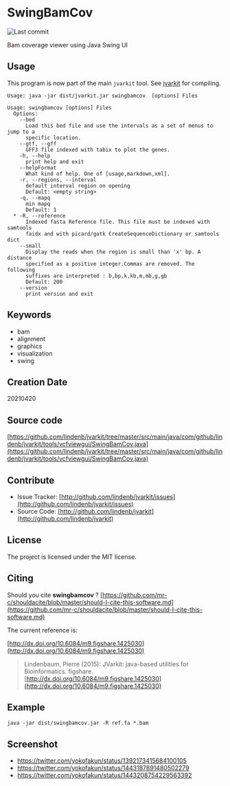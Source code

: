 # SwingBamCov

![Last commit](https://img.shields.io/github/last-commit/lindenb/jvarkit.png)

Bam coverage viewer using Java Swing UI


## Usage


This program is now part of the main `jvarkit` tool. See [jvarkit](JvarkitCentral.md) for compiling.


```
Usage: java -jar dist/jvarkit.jar swingbamcov  [options] Files

Usage: swingbamcov [options] Files
  Options:
    --bed
      Load this bed file and use the intervals as a set of menus to jump to a 
      specific location.
    --gtf, --gff
      GFF3 file indexed with tabix to plot the genes.
    -h, --help
      print help and exit
    --helpFormat
      What kind of help. One of [usage,markdown,xml].
    -r, --regions, --interval
      default interval region on opening
      Default: <empty string>
    -q, --mapq
      min mapq
      Default: 1
  * -R, --reference
      Indexed fasta Reference file. This file must be indexed with samtools 
      faidx and with picard/gatk CreateSequenceDictionary or samtools dict
    --small
      Display the reads when the region is small than 'x' bp. A distance 
      specified as a positive integer.Commas are removed. The following 
      suffixes are interpreted : b,bp,k,kb,m,mb,g,gb
      Default: 200
    --version
      print version and exit

```


## Keywords

 * bam
 * alignment
 * graphics
 * visualization
 * swing



## Creation Date

20210420

## Source code 

[https://github.com/lindenb/jvarkit/tree/master/src/main/java/com/github/lindenb/jvarkit/tools/vcfviewgui/SwingBamCov.java](https://github.com/lindenb/jvarkit/tree/master/src/main/java/com/github/lindenb/jvarkit/tools/vcfviewgui/SwingBamCov.java)


## Contribute

- Issue Tracker: [http://github.com/lindenb/jvarkit/issues](http://github.com/lindenb/jvarkit/issues)
- Source Code: [http://github.com/lindenb/jvarkit](http://github.com/lindenb/jvarkit)

## License

The project is licensed under the MIT license.

## Citing

Should you cite **swingbamcov** ? [https://github.com/mr-c/shouldacite/blob/master/should-I-cite-this-software.md](https://github.com/mr-c/shouldacite/blob/master/should-I-cite-this-software.md)

The current reference is:

[http://dx.doi.org/10.6084/m9.figshare.1425030](http://dx.doi.org/10.6084/m9.figshare.1425030)

> Lindenbaum, Pierre (2015): JVarkit: java-based utilities for Bioinformatics. figshare.
> [http://dx.doi.org/10.6084/m9.figshare.1425030](http://dx.doi.org/10.6084/m9.figshare.1425030)


## Example

```
java -jar dist/swingbamcov.jar -R ref.fa *.bam
```

## Screenshot

 * https://twitter.com/yokofakun/status/1392173415684100105
 * https://twitter.com/yokofakun/status/1443187891480502279
 * https://twitter.com/yokofakun/status/1443208754229563392


